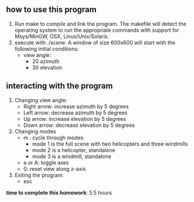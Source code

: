 ## how to use this program
1) Run make to compile and link the program. The makefile will detect the operating system to run the appropriate commands with support for Msys/MinGW, OSX, Linux/Unix/Solaris. 
2) execute with ./scene. A window of size 600x600 will start with the following initial conditions:
    - view angle:
         - 20 azimuth
         - 30 elevation

## interacting with the program
1) Changing view angle:
    - Right arrow: increase azimuth by 5 degrees
    - Left arrow: decrease azimuth by 5 degrees
    - Up arrow: increase elevation by 5 degrees
    - Down arrow: decrease elevation by 5 degrees
2) Changing modes
    - m : cycle through modes
        - mode 1 is the full scene with two helicopters and three windmills
        - mode 2 is a helicopter, standalone
        - mode 3 is a windmill, standalone 
    - a or A: toggle axes
    - 0: reset view along z-axis
3) Exiting the program:
     - esc

__time to complete this homework__: 5.5 hours